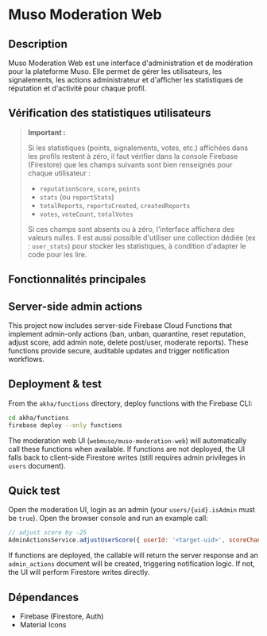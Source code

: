 # Muso Moderation Web

## Description

Muso Moderation Web est une interface d'administration et de modération pour la plateforme Muso. Elle permet de gérer les utilisateurs, les signalements, les actions administrateur et d'afficher les statistiques de réputation et d'activité pour chaque profil.

## Vérification des statistiques utilisateurs

> **Important :**
>
> Si les statistiques (points, signalements, votes, etc.) affichées dans les profils restent à zéro, il faut vérifier dans la console Firebase (Firestore) que les champs suivants sont bien renseignés pour chaque utilisateur :
>
> - `reputationScore`, `score`, `points`
> - `stats` (ou `reportStats`)
> - `totalReports`, `reportsCreated`, `createdReports`
> - `votes`, `voteCount`, `totalVotes`
>
> Si ces champs sont absents ou à zéro, l'interface affichera des valeurs nulles. Il est aussi possible d'utiliser une collection dédiée (ex : `user_stats`) pour stocker les statistiques, à condition d'adapter le code pour les lire.

## Fonctionnalités principales

  
Server-side admin actions
--------------------------------
This project now includes server-side Firebase Cloud Functions that implement admin-only actions (ban, unban, quarantine, reset reputation, adjust score, add admin note, delete post/user, moderate reports). These functions provide secure, auditable updates and trigger notification workflows.

Deployment & test
--------------------------------
From the `akha/functions` directory, deploy functions with the Firebase CLI:

```bash
cd akha/functions
firebase deploy --only functions
```

The moderation web UI (`webmuso/muso-moderation-web`) will automatically call these functions when available. If functions are not deployed, the UI falls back to client-side Firestore writes (still requires admin privileges in `users` document).

Quick test
--------------------------------
Open the moderation UI, login as an admin (your `users/{uid}.isAdmin` must be `true`).
Open the browser console and run an example call:

```javascript
// adjust score by -25
AdminActionsService.adjustUserScore({ userId: '<target-uid>', scoreChange: -25, reason: 'Test' }).then(console.log).catch(console.error)
```

If functions are deployed, the callable will return the server response and an `admin_actions` document will be created, triggering notification logic. If not, the UI will perform Firestore writes directly.

## Dépendances

- Firebase (Firestore, Auth)
- Material Icons




